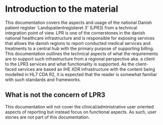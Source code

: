 # Introduction to the material
This documentation covers the aspects and usage of the national Danish patient register 'Landspatientregisteret 3' (LPR3) from a technical integration point of view. LPR is one of the cornerstones in the danish national healthcare infrastructure and is responsible for exposing services that allows the danish regions to report conducted medical services and treatments to a central hub with the primary purpose of supporting billing. This documentation outlines the technical aspects of what the requirements are to support such infrastructure from a regional perspective aka. a client to the LPR3 services and what functionality is supported. As the client-faced services are based an IHE XDR infrastructure with the content being modelled in HL7 CDA R2, it is expected that the reader is somewhat familiar with such standards and frameworks.

## What is not the concern of LPR3
This documentation will not cover the clinical/administrative user oriented aspects of reporting but instead focus on functional aspects. As such, user stories are not part of this documentation.
